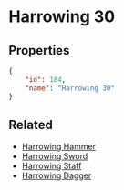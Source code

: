# Harrowing 30

<no description available>

## Properties

```json
{
    "id": 184,
    "name": "Harrowing 30"
}
```

## Related

- [Harrowing Hammer](../items/10820-harrowing-hammer.md)
- [Harrowing Sword](../items/10832-harrowing-sword.md)
- [Harrowing Staff](../items/10844-harrowing-staff.md)
- [Harrowing Dagger](../items/10856-harrowing-dagger.md)

